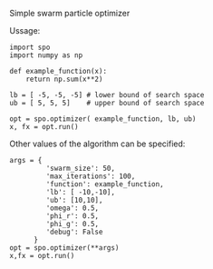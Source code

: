 Simple swarm particle optimizer 

Ussage: 

```
import spo
import numpy as np 

def example_function(x): 
    return np.sum(x**2)

lb = [ -5, -5, -5] # lower bound of search space 
ub = [ 5, 5, 5]    # upper bound of search space

opt = spo.optimizer( example_function, lb, ub)
x, fx = opt.run()
```

Other values of the algorithm can be specified: 

```
args = {
         'swarm_size': 50,
         'max_iterations': 100,
         'function': example_function,
         'lb': [ -10,-10],  
         'ub': [10,10],     
         'omega': 0.5,
         'phi_r': 0.5,
         'phi_g': 0.5,
         'debug': False   
      }
opt = spo.optimizer(**args)
x,fx = opt.run()
```


